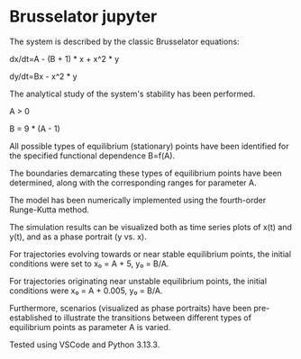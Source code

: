 # Brusselator jupyter
The system is described by the classic Brusselator equations:

dx/dt=A - (B + 1) * x + x^2 * y

dy/dt=Bx - x^2 * y

The analytical study of the system's stability has been performed.

A > 0

B = 9 * (A - 1)

All possible types of equilibrium (stationary) points have been identified for the specified functional dependence B=f(A).

The boundaries demarcating these types of equilibrium points have been determined, along with the corresponding ranges for parameter A.

The model has been numerically implemented using the fourth-order Runge-Kutta method.

The simulation results can be visualized both as time series plots of x(t) and y(t), and as a phase portrait (y vs. x).

For trajectories evolving towards or near stable equilibrium points, the initial conditions were set to x₀ = A + 5, y₀ = B/A.

For trajectories originating near unstable equilibrium points, the initial conditions were x₀ = A + 0.005, y₀ = B/A.


Furthermore, scenarios (visualized as phase portraits) have been pre-established to illustrate the transitions between different types of equilibrium points as parameter A is varied.


Tested using VSCode and Python 3.13.3.
